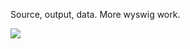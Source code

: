 Source, output, data. More wyswig work.

![](https://grant-uploader.s3.amazonaws.com/2024-08-31-21-48-13-2000.jpg)
